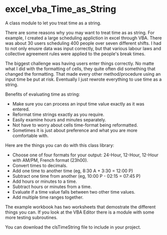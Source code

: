 # excel_vba_Time_as_String
A class module to let you treat time as a string.

There are some reasons why you may want to treat time as as string. For example, I created a large scheduling appliction in excel through VBA. There was about 30 users scheduling 400 people over seven different shifts. I had to not only enusre data was input correctly, but that various labour laws and collective agreement rules were applied to the people's break times.

The biggest challenge was having users enter things correctly. No matte what I did with the formatting of cells, they quite often did something that changed the formatting. That made every other method/procedure using an input time be put at risk. Eventually I just rewrote everything to use time as a string.

Benefits of evaluating time as string:

- Make sure you can process an input time value exactly as it was entered.
- Reformat time strings exactly as you require.
- Easily examine hours and minutes separately.
- Not have to worry about cells time-format being reformatted.
- Sometimes it is just about preference and what you are more comfortable with.

Here are the things you can do with this class library:
- Choose one of four formats for your output: 24-Hour, 12-Hour, 12-Hour with AM/PM, French format (23h00).
- Convert times to decimals.
- Add one time to another time (eg, 8:30 A + 3:30 = 12:00 P)
- Subtract one time from another (eg, 10:00 P - 02:15 = 07:45 P)
- Add hours or minutes to a time.
- Subtract hours or minutes from a time.
- Evaluate if a time value falls between two other time values.
- Add multiple time ranges together.

The example workbook has two worksheets that demostrate the different things you can. If you look at the VBA Editor there is a module with some more testing subroutines.

You can download the clsTimeString file to include in your project.

